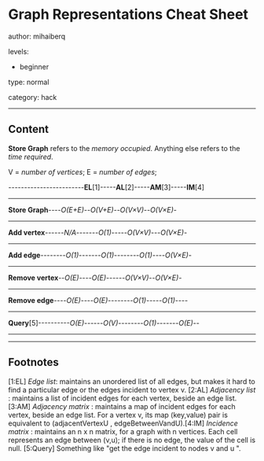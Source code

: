 # Graph Representations Cheat Sheet
author: mihaiberq

levels:

  - beginner


type: normal

category: hack

---
## Content

**Store Graph** refers to the *memory occupied*. Anything else refers to the *time required*.

V = *number of vertices*;
E = *number of edges*;


------------------------**EL**[1]-----**AL**[2]-----**AM**[3]-----**IM**[4]

---

**Store Graph**----*O(E+E)*--*O(V+E)*--*O(V×V)*--*O(V×E)*-
___
**Add vertex**------*N/A*-------*O(1)*-----*O(V×V)*---*O(V×E)*-

---
**Add edge**--------*O(1)*-------*O(1)*--------*O(1)*----*O(V×E)*-

---
**Remove vertex**--*O(E)*----*O(E)*------*O(V×V)*--*O(V×E)*-

---
**Remove edge**----*O(E)*----*O(E)*--------*O(1)*-----*O(1)*----

---
**Query**[5]----------*O(E)*------*O(V)*--------*O(1)*-------*O(E)*--

---

---
## Footnotes

[1:EL]
*Edge list*: maintains an unordered list of all edges, but makes it hard to find a particular edge or the edges incident to vertex v.
[2:AL]
*Adjacency list* : maintains a list of incident edges for each vertex, beside an edge list.
[3:AM]
*Adjacency matrix* : maintains a map of incident edges for each vertex, beside an edge list. For a vertex v, its map (key,value) pair is equivalent to (adjacentVertexU , edgeBetweenVandU).[4:IM]
*Incidence matrix* : maintains an n x n matrix, for a graph with n vertices. Each cell represents an edge between (v,u); if there is no edge, the value of the cell is null.
[5:Query]
Something like "get the edge incident to nodes v and u ".
